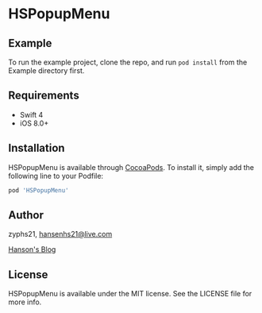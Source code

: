 # HSPopupMenu


## Example

To run the example project, clone the repo, and run `pod install` from the Example directory first.

## Requirements

- Swift 4
- iOS 8.0+

## Installation

HSPopupMenu is available through [CocoaPods](http://cocoapods.org). To install
it, simply add the following line to your Podfile:

```ruby
pod 'HSPopupMenu'
```

## Author

zyphs21, hansenhs21@live.com

[Hanson's Blog](www.myhanson.com)

## License

HSPopupMenu is available under the MIT license. See the LICENSE file for more info.
